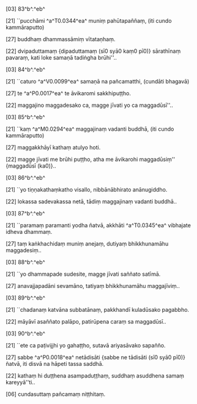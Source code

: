 [03] 83^b^.^eb^

[21] ``pucchāmi ^a^T0.0344^ea^ muniṃ pahūtapaññaṃ, (iti cundo  kammāraputto)

[27] buddhaṃ dhammassāmiṃ vītataṇhaṃ.

[22] dvipaduttamaṃ {dipaduttamaṃ (sī0 syā0 kaṃ0 pī0)} sārathīnaṃ pavaraṃ, kati loke samaṇā tadiṅgha  brūhi''..

[03] 84^b^.^eb^

[21] ``caturo ^a^V0.0099^ea^ samaṇā na pañcamatthi, (cundāti bhagavā)

[27] te ^a^P0.0017^ea^ te āvikaromi sakkhipuṭṭho.

[22] maggajino maggadesako ca, magge jīvati yo ca  maggadūsī''..

[03] 85^b^.^eb^

[21] ``kaṃ ^a^M0.0294^ea^ maggajinaṃ vadanti buddhā, (iti cundo  kammāraputto)

[27] maggakkhāyī kathaṃ atulyo hoti.

[22] magge jīvati me brūhi puṭṭho, atha me āvikarohi  maggadūsiṃ'' {maggadūsī (ka0)}..

[03] 86^b^.^eb^

[21] ``yo tiṇṇakathaṃkatho visallo, nibbānābhirato  anānugiddho.

[22] lokassa sadevakassa netā, tādiṃ maggajinaṃ vadanti  buddhā..

[03] 87^b^.^eb^

[21] ``paramaṃ paramanti yodha ñatvā, akkhāti ^a^T0.0345^ea^ vibhajate  idheva dhammaṃ.

[27] taṃ kaṅkhachidaṃ muniṃ anejaṃ, dutiyaṃ bhikkhunamāhu  maggadesiṃ..

[03] 88^b^.^eb^

[21] ``yo dhammapade sudesite, magge jīvati saññato  satīmā.

[27] anavajjapadāni sevamāno, tatiyaṃ bhikkhunamāhu  maggajīviṃ..

[03] 89^b^.^eb^

[21] ``chadanaṃ katvāna subbatānaṃ, pakkhandī kuladūsako  pagabbho.

[22] māyāvī asaññato palāpo, patirūpena caraṃ sa  maggadūsī..

[03] 90^b^.^eb^

[21] ``ete ca paṭivijjhi yo gahaṭṭho, sutavā ariyasāvako  sapañño.

[27] sabbe ^a^P0.0018^ea^ netādisāti {sabbe ne tādisāti (sī0 syā0 pī0)} ñatvā, iti disvā  na hāpeti tassa saddhā.

[22] kathaṃ hi duṭṭhena asampaduṭṭhaṃ, suddhaṃ asuddhena samaṃ  kareyyā''ti..

[06] cundasuttaṃ pañcamaṃ niṭṭhitaṃ.
